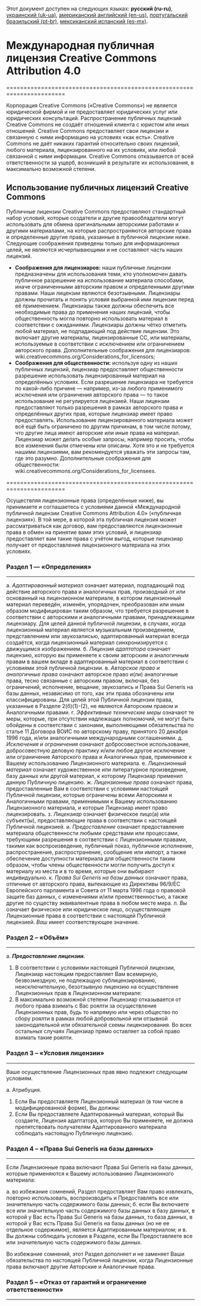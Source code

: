 Этот документ доступен на следующих языках: **русский (ru-ru)**, [украинский (uk-ua)](/ASSETS_LICENSE_uk-ua.md), [американский английский (en-us)](/ASSETS_LICENSE_en-us.md), [португальский бразильский (pt-br)](/ASSETS_LICENSE_pt-br.md), [мексиканский испанский (es-mx)](/ASSETS_LICENSE_es-mx.md).

# Международная публичная лицензия Creative Commons Attribution 4.0

=======================================================================

Корпорация Creative Commons («Creative Commons») не является юридической фирмой и не предоставляет юридических услуг или юридических консультаций. Распространение публичных лицензий Creative Commons не создаёт отношений клиента с юристом или иных отношений. Creative Commons предоставляет свои лицензии и связанную с ними информацию на условиях «как есть». Creative Commons не даёт никаких гарантий относительно своих лицензий, любого материала, лицензированного на их условиях, или любой связанной с ними информации. Creative Commons отказывается от всей ответственности за ущерб, возникший в результате их использования, в максимально возможной степени.

## Использование публичных лицензий Creative Commons

Публичные лицензии Creative Commons предоставляют стандартный набор условий, которые создатели и другие правообладатели могут использовать для обмена оригинальными авторскими работами и другими материалами, на которые распространяются авторские права и определенные другие права, указанные в публичной лицензии ниже. Следующие соображения приведены только для информационных целей, не являются исчерпывающими и не составляют часть наших лицензий.

* __Соображения для лицензиаров:__ наши публичные лицензии предназначены для использования теми, кто уполномочен давать публичное разрешение на использование материала способами, иначе ограниченными авторским правом и определенными другими правами. Наши лицензии являются безотзывными. Лицензиары должны прочитать и понять условия выбранной ими лицензии перед её применением. Лицензиары также должны обеспечить все необходимые права до применения наших лицензий, чтобы общественность могла повторно использовать материал в соответствии с ожиданиями. Лицензиары должны чётко отметить любой материал, не подпадающий под действие лицензии. Это включает другие материалы, лицензированные CC, или материалы, используемые в соответствии с исключением или ограничением авторского права. Дополнительные соображения для лицензиаров: wiki.creativecommons.org/Considerations_for_licensors;
* __Соображения для общественности:__ используя одну из наших публичных лицензий, лицензиар предоставляет общественности разрешение использовать лицензированный материал на определённых условиях. Если разрешение лицензиара не требуется по какой-либо причине — например, из-за любого применимого исключения или ограничения авторского права — то такое использование не регулируется лицензией. Наши лицензии предоставляют только разрешения в рамках авторского права и определённых других прав, которые лицензиар имеет право предоставлять. Использование лицензированного материала может всё ещё быть ограничено по другим причинам, в том числе потому, что другие лица имеют авторские или иные права на материал. Лицензиар может делать особые запросы, например просить, чтобы все изменения были отмечены или описаны. Хотя это и не требуется нашими лицензиями, вам рекомендуется уважать эти запросы там, где это разумно. Дополнительные соображения для общественности: wiki.creativecommons.org/Considerations_for_licensees.

=======================================================================

Осуществляя лицензионные права (определённые ниже), вы принимаете и соглашаетесь с условиями данной «Международной публичной лицензии Creative Commons Attribution 4.0» («публичная лицензия»). В той мере, в которой эта публичная лицензия может рассматриваться как договор, вам предоставляются лицензионные права в обмен на принятие вами этих условий, и лицензиар предоставляет вам такие права с учётом выгод, которые лицензиар получает от предоставления лицензионного материала на этих условиях.

### Раздел 1 — «Определения»

---

а. *Адаптированный материал* означает материал, подпадающий под действие авторского права и аналогичных прав, производный от или основанный на лицензионном материале, в котором лицензионный материал переведён, изменён, упорядочен, преобразован или иным образом модифицирован таким образом, что требуется разрешение в соответствии с авторскими и аналогичными правами, принадлежащими лицензиару. Для целей данной публичной лицензии, в случаях, когда лицензионный материал является музыкальным произведением, представлением или звукозаписью, адаптированный материал всегда создаётся, когда лицензионный материал синхронизируется с движущимся изображением.
б. *Лицензия адаптатора* означает лицензию, которую вы применяете к своим авторским и аналогичным правам в вашем вкладе в адаптированный материал в соответствии с условиями этой публичной лицензии.
в. *Авторское право и аналогичные права* означают авторское право и(ли) аналогичные права, тесно связанные с авторским правом, включая, без ограничений, исполнение, вещание, звукозапись и Права Sui Generis на базы данных, независимо от того, как эти права обозначены или классифицированы. Для целей этой Публичной лицензии права, указанные в Разделе 2(б)(1)-(2), не являются Авторским правом и Аналогичными правами.
г. *Эффективные технические меры* означают те меры, которые, при отсутствии надлежащих полномочий, не могут быть обойдены в соответствии с законами, выполняющими обязательства по статье 11 Договора ВОИС по авторскому праву, принятого 20 декабря 1996 года, и/или аналогичными международными соглашениями.
д. *Исключения и ограничения* означают добросовестное использование, добросовестную деловую практику и/или любое другое исключение или ограничение Авторского права и Аналогичных прав, применимое к Вашему использованию Лицензионного материала.
е. *Лицензионный материал* означает художественное или литературное произведение, базу данных или другой материал, к которому Лицензиар применил данную Публичную лицензию.
ж. *Лицензионные права* означают права, предоставленные Вам в соответствии с условиями настоящей Публичной лицензии, которые ограничены всеми Авторскими и Аналогичными правами, применимыми к Вашему использованию Лицензионного материала, и которые Лицензиар имеет право лицензировать.
з. *Лицензиар* означает физическое лицо(а) или субъект(ы), предоставляющие права в соответствии с настоящей Публичной лицензией.
и. *Предоставление* означает предоставление материала общественности любыми средствами или процессами, требующими разрешения в соответствии с Лицензионными правами, такими как воспроизведение, публичный показ, публичное исполнение, распространение, распространение, сообщение или импорт, а также обеспечение доступности материала для общественности таким образом, чтобы члены общественности могли получить доступ к материалу из места и в то время, которые они выбирают индивидуально.
к. *Права Sui Generis на базы данных* означают права, отличные от авторского права, вытекающие из Директивы 96/9/EC Европейского парламента и Совета от 11 марта 1996 года о правовой защите баз данных, с изменениями и/или преемственностью, а также другие по существу эквивалентные права в любом месте мира.
л. *Вы* означает физическое или юридическое лицо, осуществляющее Лицензионные права в соответствии с настоящей Публичной лицензией. *Ваш* имеет соответствующее значение.

### Раздел 2 – «Объём»

---

а. ___Предоставление лицензии.___
  1. В соответствии с условиями настоящей Публичной лицензии, Лицензиар настоящим предоставляет Вам всемирную, безвозмездную, не подлежащую сублицензированию, неисключительную, безотзывную лицензию на осуществление Лицензионных прав в Лицензионном материале:
  9. В максимально возможной степени Лицензиар отказывается от любого права взимать с Вас роялти за осуществление Лицензионных прав, будь то напрямую или через общество по сбору роялти в рамках любой добровольной или отзывной законодательной или обязательной схемы лицензирования. Во всех остальных случаях Лицензиар прямо оставляет за собой право взимать такие роялти.

### Раздел 3 – «Условия лицензии»

---

Ваше осуществление Лицензионных прав явно подлежит следующим условиям.

а. Атрибуция.
  1. Если Вы предоставляете Лицензионный материал (в том числе в модифицированной форме), Вы должны:
  4. Если Вы предоставляете Адаптированный материал, который Вы создаете, Лицензия адаптатора, которую Вы применяете, не должна препятствовать получателям Адаптированного материала соблюдать настоящую Публичную лицензию.

### Раздел 4 – «Права Sui Generis на базы данных»

---

Если Лицензионные права включают Права Sui Generis на базы данных, которые применяются к Вашему использованию Лицензионного материала:

а. во избежание сомнений, Раздел предоставляет Вам право извлекать, повторно использовать, воспроизводить и Предоставлять все или значительную часть содержимого базы данных;
б. если Вы включаете все или значительную часть содержимого базы данных в базу данных, в которой у Вас есть Права Sui Generis на базы данных, то база данных, в которой у Вас есть Права Sui Generis на базы данных (но не ее отдельное содержимое), является Адаптированным материалом; и
в. Вы должны соблюдать условия в Разделе, если Вы Предоставляете все или значительную часть содержимого базы данных.

Во избежание сомнений, этот Раздел дополняет и не заменяет Ваши обязательства по настоящей Публичной лицензии, когда Лицензионные права включают другие Авторские и Аналогичные права.

### Раздел 5 – «Отказ от гарантий и ограничение ответственности»

---
